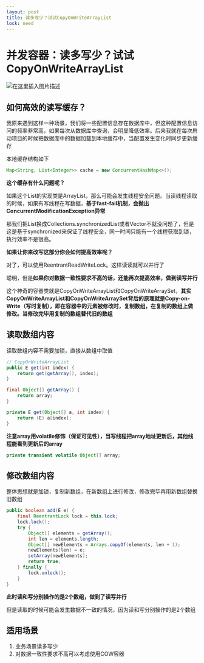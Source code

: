 ```yaml
---
layout: post
title: 读多写少？试试CopyOnWriteArrayList
lock: need
---
```


# 并发容器：读多写少？试试CopyOnWriteArrayList
![在这里插入图片描述](https://i-blog.csdnimg.cn/blog_migrate/25c20ebe45bbf74f854f719109a268fc.jpeg)
## 如何高效的读写缓存？
我原来遇到这样一种场景，我们将一些配置信息存在数据库中，但这种配置信息访问的频率非常高，如果每次从数据库中查询，会明显降低效率。后来我就在每次启动项目的时候把数据库中的数据加载到本地缓存中，当配置发生变化时同步更新缓存

本地缓存结构如下
```java
Map<String, List<Integer>> cache = new ConcurrentHashMap<>();
```
**这个缓存有什么问题呢？**

如果这个List的实现类是ArrayList，那么可能会发生线程安全问题。当读线程读取的时候，如果有写线程在写数据，**基于fast-fail机制，会抛出ConcurrentModificationException异常**

那我们把List换成Collections.synchronizedList或者Vector不就没问题了，但是这是基于synchronized来保证了线程安全，同一时间只能有一个线程获取到锁，执行效率不是很高。

**如果让你来改写这部分你会如何提高效率呢？**

对了，可以使用ReentrantReadWriteLock。这样读读就可以并行了

聪明，但是**如果你对数据一致性要求不高的话，还能再次提高效率，做到读写并行**

这个神奇的容器类就是CopyOnWriteArrayList和CopyOnWriteArraySet，**其实CopyOnWriteArrayList和CopyOnWriteArraySet背后的原理就是Copy-on-Write（写时复制），即在容器中的元素被修改时，复制数组，在复制的数组上做修改。当修改完毕用复制的数组替代旧的数组**

## 读取数组内容

读取数组内容不需要加锁，直接从数组中取值

```java
// CopyOnWriteArrayList
public E get(int index) {
    return get(getArray(), index);
}

final Object[] getArray() {
    return array;
}

private E get(Object[] a, int index) {
    return (E) a[index];
}
```
**注意array用volatile修饰（保证可见性），当写线程把array地址更新后，其他线程能看到更新后的array**
```java
private transient volatile Object[] array;
```

## 修改数组内容

整体思想就是加锁，复制新数组，在新数组上进行修改，修改完毕再用新数组替换旧数组

```java
public boolean add(E e) {
    final ReentrantLock lock = this.lock;
    lock.lock();
    try {
        Object[] elements = getArray();
        int len = elements.length;
        Object[] newElements = Arrays.copyOf(elements, len + 1);
        newElements[len] = e;
        setArray(newElements);
        return true;
    } finally {
        lock.unlock();
    }
}
```
**此时读和写分别操作的是2个数组，做到了读写并行**

但是读取的时候可能会发生数据不一致的情况，因为读和写分别操作的是2个数组

## 适用场景
1. 业务场景读多写少
2. 对数据一致性要求不高可以考虑使用COW容器
